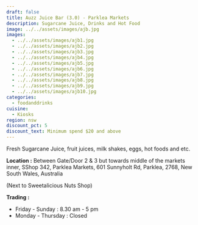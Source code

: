 ```yaml
---
draft: false
title: Auzz Juice Bar (3.0) - Parklea Markets
description: Sugarcane Juice, Drinks and Hot Food
image: ../../assets/images/ajb.jpg
images:
  - ../../assets/images/ajb1.jpg
  - ../../assets/images/ajb2.jpg
  - ../../assets/images/ajb3.jpg
  - ../../assets/images/ajb4.jpg
  - ../../assets/images/ajb5.jpg
  - ../../assets/images/ajb6.jpg
  - ../../assets/images/ajb7.jpg
  - ../../assets/images/ajb8.jpg
  - ../../assets/images/ajb9.jpg
  - ../../assets/images/ajb10.jpg
categories:
  - foodanddrinks
cuisine:
  - Kiosks
region: nsw
discount_pct: 5
discount_text: Minimum spend $20 and above
---
```


Fresh Sugarcane Juice, fruit juices, milk shakes, eggs, hot foods and etc.

**Location :** Between Gate/Door 2 & 3 but towards middle of the markets inner, SShop 342, Parklea Markets, 601 Sunnyholt Rd, Parklea, 2768, New South Wales, Australia

(Next to Sweetalicious Nuts Shop)

**Trading :**

- Friday - Sunday : 8.30 am - 5 pm
- Monday - Thursday : Closed
